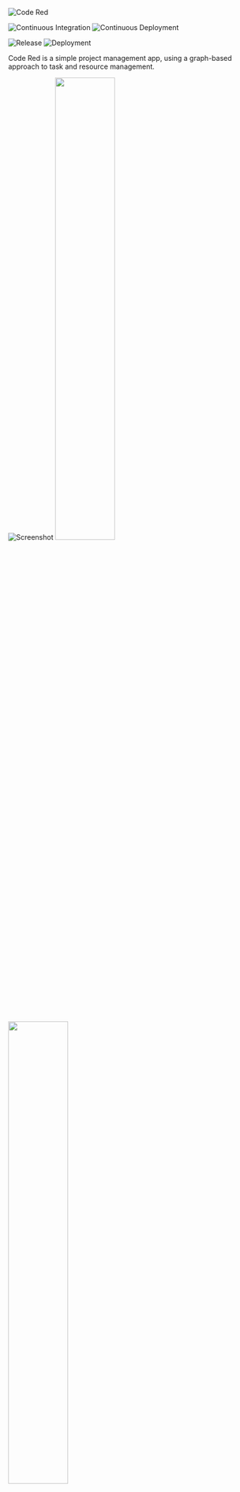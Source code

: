 ![Code Red](https://github.com/floriandejonckheere/code-red/raw/master/logo.png)

![Continuous Integration](https://github.com/floriandejonckheere/code-red/workflows/Continuous%20Integration/badge.svg)
![Continuous Deployment](https://github.com/floriandejonckheere/code-red/workflows/Continuous%20Deployment/badge.svg)

![Release](https://img.shields.io/github/v/release/floriandejonckheere/code-red?label=Latest%20release)
![Deployment](https://img.shields.io/github/deployments/floriandejonckheere/code-red/production?label=Deployment)

Code Red is a simple project management app, using a graph-based approach to task and resource management.



![Screenshot](https://github.com/floriandejonckheere/code-red/raw/master/screenshot0.png)
<a href="https://github.com/floriandejonckheere/code-red/raw/master/screenshot1.png"><img src="https://github.com/floriandejonckheere/code-red/raw/master/screenshot1.png" width="49%" height="auto"></a>
<a href="https://github.com/floriandejonckheere/code-red/raw/master/screenshot2.png"><img src="https://github.com/floriandejonckheere/code-red/raw/master/screenshot2.png" width="49%" height="auto"></a>

## What it does

Code Red is a simple app that allows you to manage and visualize your heavily interdependent project using a directed graph.

A project consists of a single graph, containing many tasks.
A task can be an idea, goal, epic, feature, simple task or bug.
It has a status as well: to do, in progress, in review or done.

Tasks can be linked to each other using a generic link (related to), or a specific relationship (blocked by, child of).

## How it works

![Architecture](https://github.com/floriandejonckheere/code-red/raw/master/architecture.png)

The application is conceived as a single Ruby on Rails monolith.
For persistence, the application stores its data both relationally and in a graph: the former using PostgreSQL, the latter in [Redis Graph](https://oss.redislabs.com/redisgraph/), a Redis module by RedisLabs.
Administrative data (such as users and projects) is stored relationally, while storage of tasks and the relationships between them is delegated to the graph storage.

The graph storage layer features a small custom built [DSL](#dsl), that translates method calls in the style of ActiveRecord into Redis Graph queries.

The web app is plain HTML sprinkled with some JavaScript (Stimulus for interactivity and [D3.js](https://d3js.org/)/[cola.js](https://ialab.it.monash.edu/webcola/) for graph visualization).
The HTML is rendered server-side before being sent to the client.
This means that instead of using JSON to transfer data between the server and client, HTML is sent and only the part of the DOM that changes, is replaced.
Please refer to [Turbo](https://turbo.hotwire.dev/) and [Stimulus](https://stimulus.hotwire.dev/) documentation for more information.

Graph data is fetched from a JSON endpoint using D3's JSON plugin.
In order to keep the application fast and snappy, [Hotwire](https://hotwire.dev/) is used as a framework.

Finally, the UI is built using [TailwindCSS](https://tailwindcss.com/), [Heroicons](https://heroicons.com/), [Collecticons](http://collecticons.io/) and [QuillJS](https://quilljs.com/) for the rich text editor.

**Project**

Projects are stored relationally in PostgreSQL.
A project has the following properties:

- `id`: User identifier
- `user`: Owner of the project
- `name`: Human readable name of the project

The project is linked to a graph (using `id` as graph name)
A graph has many tasks.

**Task**

Tasks are stored as nodes in Redis Graph.
A task is a graph node and has the following properties:

- `title`: Task title
- `description`: Rich text, multiline description of the task
- `deadline`: Date
- `status`: One of `Todo`, `In Progress`, `Review` or `Done`
- `type`: One of `Idea`, `Goal`, `Epic`, `Feature`, `Task` or `Bug`
-` user`: Assignee

A task can be linked to many other tasks, by relationships.

**Relationship**

Relationships are stored as edges in Redis Graph.
A relationship is a directed graph edge and has the following properties:

- `from`: Source node
- `type`: One of `Blocked By`, `Child Of`, `Related To`
- `to`: Destination node

Relationships are stored as directed edges, but in the interface both directions are rendered.
For example, if Task A is blocked by Task B, Task B will be shown as "blocks Task A".
It is also possible to add relationships in both directions.

**Fetch tasks**

A graph has many tasks, which are fetched using the following Redis Graph query:

```cypher
"GRAPH.QUERY" "055616f0-a130-42b1-a3fd-81b7c8a3ef1b" "MATCH (n:Task) RETURN n" "--compact"
```

**Create/update task**

A task is created and updated with all its properties using the following query:

```cypher
"GRAPH.QUERY" "055616f0-a130-42b1-a3fd-81b7c8a3ef1b" "MERGE (n:Task {id: 'f5ec1f25-0cee-49d0-9a85-1043f04ea845'}) SET n.created_at = '2021-05-15 10:20:28 UTC', n.updated_at = '2021-05-15 10:20:28 UTC', n.graph = '#<Graph name=055616f0-a130-42b1-a3fd-81b7c8a3ef1b>', n.id = 'f5ec1f25-0cee-49d0-9a85-1043f04ea845', n.title = 'Submit hackathon app', n.description = '<p>Description of my task</p>', n.deadline = '2021-05-15', n.status = 'todo', n.type = 'task', n.user_id = '25714246-be92-4d96-b1ce-cbb57aaf4747'" "--compact"
```

**Delete task**

A task is deleted using the following query:

```cypher
"GRAPH.QUERY" "055616f0-a130-42b1-a3fd-81b7c8a3ef1b" "MATCH (n:Task {id: 'f5ec1f25-0cee-49d0-9a85-1043f04ea845'}) DELETE n" "--compact"
```

**Fetch relationship**

A task's related nodes are always queried based on relationship type.
The related tasks are fetched using the following query:

```cypher
"GRAPH.QUERY" "055616f0-a130-42b1-a3fd-81b7c8a3ef1b" "MATCH (n:Task {id: 'c9bc52a0-c436-499c-954c-da40e82f50b2'}) -[r:blocked_by]-> (m:Task) RETURN n, m, type(r) AS t" "--compact"
```

**Add relationship**

Two tasks are linked to each other using the following query:

```cypher
"GRAPH.QUERY" "055616f0-a130-42b1-a3fd-81b7c8a3ef1b" "MATCH (n:Task {id: '1ad21814-69d7-47d0-a7bb-de678b86c653'}), (m:Task {id: '07427e6b-7bba-44e4-b967-8fb5ca098053'}) MERGE (n) -[r:blocked_by]-> (m)" "--compact"
```

**Delete relationship**

Two tasks are unlinked from each other using the following query:


```cypher
"GRAPH.QUERY" "055616f0-a130-42b1-a3fd-81b7c8a3ef1b" "MATCH (n:Task {id: '1ad21814-69d7-47d0-a7bb-de678b86c653'}) -[r:related_to]-> (m:Task) DELETE r" "--compact"
```

## DSL

A small Domain Specific Language was built to accommodate and simplify graph persistence.
It aims at providing a small but robust interface that should feel familiar to developers used to ActiveRecord's API.
The main class implementing this construction can be found at [app/graph/dsl.rb](https://github.com/floriandejonckheere/code-red/blob/master/app/graph/dsl.rb).

Example of a query:

```ruby
query = graph
  .match(:n, from.class.name, id: from.id)
  .to(:r, type)
  .match(:m, to.class.name)
  .delete(:r)

query.to_cypher

# => "MATCH (n:Task {id: 'c9bc52a0-c436-499c-954c-da40e82f50b2'}) -[r:blocked_by]-> (m:Task) DELETE r"

query.execute

# => []
```

## Setup

First, ensure you have a working Docker environment.

Pull the images and start the containers:

```
docker-compose up -d
```

Compile the frontend code:

```
docker-compose run --rm app bin/webpack
```

Set up the PostgreSQL database:

```
docker-compose exec app rails db:setup
```

Load sample data into the PostgreSQL and Redis databases:

```
docker-compose exec app rails database:seed
```

The application should now be available at [http://localhost:3000](http://localhost:3000).

## Development

Use the `bin/update` script to update your development environment dependencies.

If you want to enable faster compilation of assets, run Webpack dev server in the same container as the Rails server:

```
docker-compose exec app bin/webpack-bin-server
```

## Debugging

To debug the server component in your IDE, start the `debug` instead of the `app` container, and connect to `localhost:1234`.

## Testing

Run the test suite:

```
rspec
```

## Secrets

### Repository secrets

Github secrets for release:

- `DOCKER_TOKEN` (needed for [Github Container Registry](https://docs.github.com/en/packages/getting-started-with-github-container-registry/migrating-to-github-container-registry-for-docker-images))

### Environment secrets

Github secrets for continuous deployment (process):

- `DOCKER_TOKEN` (needed for [Github Container Registry](https://docs.github.com/en/packages/getting-started-with-github-container-registry/migrating-to-github-container-registry-for-docker-images))
- `GANDIV5_API_KEY` (needed for Let's Encrypt integration)
- `SECRET_KEY_BASE`

- `SSH_HOST` (deployment host)
- `SSH_USER` (deployment user)
- `SSH_KEY` (private key)
- `SSH_HOST_KEY` (host public key)

## Releasing

Update the changelog and bump the version in `lib/code_red/version.rb`.
Create a tag for the version and push it to Github.
A Docker image will automatically be built and pushed to the registry.

```sh
nano lib/code_red/version.rb
git add lib/code_red/version.rb
git commit -m "Bump version to v1.0.0"
git tag v1.0.0
git push origin master
git push origin v1.0.0
```

## License

See [LICENSE.md](LICENSE.md).
